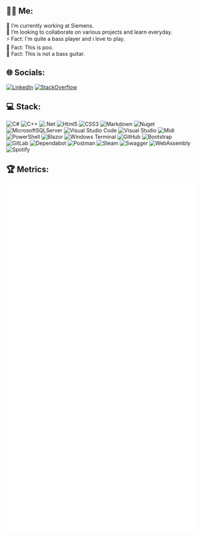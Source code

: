 <!---
BoBoBaSs84/BoBoBaSs84 is a ✨ special ✨ repository because its `README.md` (this file) appears on your GitHub profile.

You can click the Preview link to take a look at your changes.
--->
## 👨‍💻 Me:

🔭 I’m currently working at Siemens.<br>
👯 I’m looking to collaborate on various projects and learn everyday.<br>
⚡ Fact: I'm quite a bass player and i love to play.<br>
💩 Fact: This is poo.<br>
🎸 Fact: This is not a bass guitar.<br>

## 🌐 Socials:
[![LinkedIn](https://img.shields.io/badge/linkedin-%230077B5.svg?style=for-the-badge&logo=linkedin&logoColor=white)](https://de.linkedin.com/in/robert-peter-meyer)
[![StackOverflow](https://img.shields.io/badge/Stack_Overflow-FE7A16?style=for-the-badge&logo=stack-overflow&logoColor=white)](https://stackoverflow.com/users/16414199)

## 💻 Stack:
![C#](https://img.shields.io/badge/C%23-239120?style=flat-square&logo=c-sharp&logoColor=white)
![C++](https://img.shields.io/badge/C%2B%2B-00599C?style=flat-square&logo=c%2B%2B&logoColor=white)
![.Net](https://img.shields.io/badge/.NET-5C2D91?style=flat-square&logo=.net&logoColor=white)
![Html5](https://img.shields.io/badge/HTML5-E34F26?style=flat-square&logo=html5&logoColor=white)
![CSS3](https://img.shields.io/badge/CSS3-1572B6?style=flat-square&logo=css3&logoColor=white)
![Markdown](https://img.shields.io/badge/Markdown-000000?style=flat-square&logo=markdown&logoColor=white)
![Nuget](https://img.shields.io/badge/NuGet-004880?style=flat-square&logo=Nuget&logoColor=white)
![MicrosoftSQLServer](https://img.shields.io/badge/Microsoft%20SQL%20Server-CC2927?style=flat-square&logo=microsoft%20sql%20server&logoColor=white)
![Visual Studio Code](https://img.shields.io/badge/Visual%20Studio%20Code-0078d7.svg?style=flat-square&logo=visual-studio-code&logoColor=white)
![Visual Studio](https://img.shields.io/badge/Visual%20Studio-5C2D91.svg?style=flat-square&logo=visual-studio&logoColor=white)
![Midi](https://img.shields.io/badge/Midi-000000?style=flat-square&logo=Midi&logoColor=white)
![PowerShell](https://img.shields.io/badge/Powershell-2CA5E0?style=flat-square&logo=powershell&logoColor=white)
![Blazor](https://img.shields.io/badge/Blazor-512BD4.svg?style=flat-square&logo=Blazor&logoColor=white)
![Windows Terminal](https://img.shields.io/badge/windows%20terminal-4D4D4D?style=flat-square&logo=windows%20terminal&logoColor=white)
![GitHub](https://img.shields.io/badge/GitHub-100000?style=flat-square&logo=github&logoColor=white)
![Bootstrap](https://img.shields.io/badge/Bootstrap-7952B3.svg?style=flat-square&logo=Bootstrap&logoColor=white)
![GitLab](https://img.shields.io/badge/gitlab-%23181717.svg?style=flat-square&logo=gitlab)
![Dependabot](https://img.shields.io/badge/dependabot-025E8C?style=flat-square&logo=dependabot)
![Postman](https://img.shields.io/badge/Postman-FF6C37?style=flat-square&logo=Postman&logoColor=white)
![Steam](https://img.shields.io/badge/Steam-000000?style=flat-square&logo=Steam&logoColor=white)
![Swagger](https://img.shields.io/badge/Swagger-85EA2D?style=flat-square&logo=Swagger&logoColor=black)
![WebAssembly](https://img.shields.io/badge/WebAssembly-654FF0?style=flat-square&logo=WebAssembly&logoColor=white)
![Spotify](https://img.shields.io/badge/Spotify-1DB954?style=flat-square&logo=Spotify&logoColor=white)

## 🏆 Metrics:
![Metrics](/github-metrics.svg)
